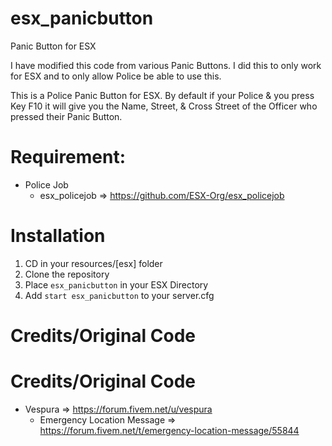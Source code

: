# esx_panicbutton
Panic Button for ESX

I have modified this code from various Panic Buttons. I did this to only work for ESX and to only allow Police be able to use this.

This is a Police Panic Button for ESX. By default if your Police & you press Key F10 it will give you the Name, Street, & Cross Street of the Officer who pressed their Panic Button.

# Requirement:
  
* Police Job
  * esx_policejob => https://github.com/ESX-Org/esx_policejob

# Installation

1) CD in your resources/[esx] folder
2) Clone the repository
3) Place `esx_panicbutton` in your ESX Directory
4) Add `start esx_panicbutton` to your server.cfg

# Credits/Original Code

# Credits/Original Code
* Vespura => https://forum.fivem.net/u/vespura
  * Emergency Location Message => https://forum.fivem.net/t/emergency-location-message/55844
